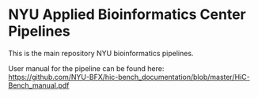 # NYU Applied Bioinformatics Center Pipelines

This is the main repository NYU bioinformatics pipelines. 

User manual for the pipeline can be found here:  
https://github.com/NYU-BFX/hic-bench_documentation/blob/master/HiC-Bench_manual.pdf

